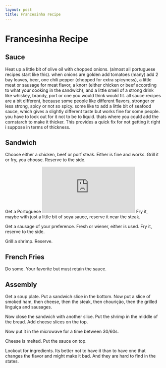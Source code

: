 ```yaml
---
layout: post
title: Francesinha recipe
---
```


# Francesinha Recipe
## Sauce

Heat up a little bit of olive oil with chopped onions. (almost all portuguese recipes start like this).
when onions are golden add tomatoes (many) add 2 bay leaves, beer, one chili pepper (chopped for extra spicyness), a little meat or sausage for meat flavor, a knorr (either chicken or beef according to what your cooking in the sandwich), and a little smell of a strong drink like whiskey, brandy, port or one you would think would fit. all sauce recipes are a bit different, because some people like different flavors, stronger or less strong, spicy or not so spicy. some like to add a little bit of seafood sauce, which gives a slightly different taste but works fine for some people. you have to look out for it not to be to liquid. thats where you could add the cornstarch to make it thicker. This provides a quick fix for not getting it right i suppose in terms of thickness.


## Sandwich

Choose either a chicken, beef or porf steak. Either is fine and works.
Grill it or fry, you choose. Reserve to the side.

Get a Portuguese ![Linguiça](http://www.foodsubs.com/MeatcureSausage.html)
Fry it, maybe with just a little bit of soya sauce, reserve it near the steak.

Get a sausage of your preference. Fresh or wiener, either is used.
Fry it, reserve to the side.

Grill a shrimp. Reserve.

## French Fries

Do some. Your favorite but must retain the sauce.

## Assembly

Get a soup plate. Put a sandwich slice in the bottom. Now put a slice of smoked ham, then cheese, then the steak, then chourição, then the grilled linguiça and sausages.

Now close the sandwich with another slice. Put the shrimp in the middle of the bread. Add cheese slices on the top.

Now put it in the microwave for a time between 30/60s.

Cheese is melted. Put the sauce on top.

Lookout for ingredients. Its better not to have it than to have one that changes the flavor and might make it bad. And they are hard to find in the states.